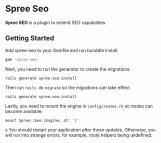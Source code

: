 # Spree Seo

**Spree SEO** is a plugin to extend SEO capabilities.

## Getting Started

Add spree-seo to your Gemfile and run bunddle install:

```sh
gem 'spree-seo'
```

Next, you need to run the generator to create the migrations:

```console
rails generate spree:seo:install
```

Then run `rails db:migrate` so the migrations can take effect

```console
rails generate spree:seo:install
```

Lastly, you need to mount the engine in `config/routes.rb` so routes can become available:

```code
mount Spree::Seo::Engine, at: '/'
```
s
You should restart your application after these updates. Otherwise, you will run into strange errors, for example, route helpers being undefined.
